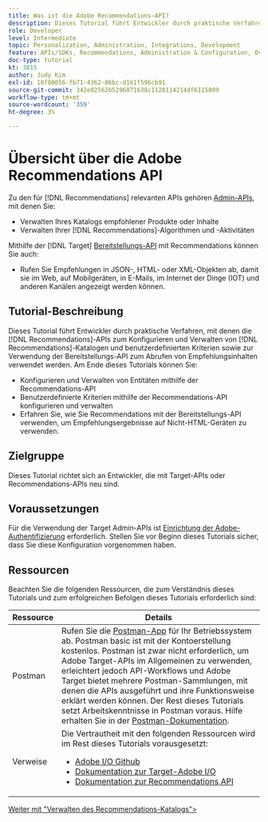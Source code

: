 ```yaml
---
title: Was ist die Adobe Recommendations-API?
description: Dieses Tutorial führt Entwickler durch praktische Verfahren zur Verwendung der Adobe Target Recommendations-APIs zum Konfigurieren und Verwalten von Recommendations-Katalogen und benutzerdefinierten Kriterien sowie zur Verwendung der Bereitstellungs-API zum Abrufen von Empfehlungsinhalten.
role: Developer
level: Intermediate
topic: Personalization, Administration, Integrations, Development
feature: APIs/SDKs, Recommendations, Administration & Configuration, Overview
doc-type: tutorial
kt: 3815
author: Judy Kim
exl-id: 10f80056-fb71-4362-86bc-d161f596cb91
source-git-commit: 342e02562b5296871638c1120114214df6115809
workflow-type: tm+mt
source-wordcount: '359'
ht-degree: 3%

---
```


# Übersicht über die Adobe Recommendations API

Zu den für [!DNL Recommendations] relevanten APIs gehören [Admin-APIs](https://experienceleague.adobe.com/docs/target/using/apis/api-overview.html?lang=en), mit denen Sie:

* Verwalten Ihres Katalogs empfohlener Produkte oder Inhalte
* Verwalten Ihrer [!DNL Recommendations]-Algorithmen und -Aktivitäten

Mithilfe der [!DNL Target] [Bereitstellungs-API](https://experienceleague.adobe.com/docs/target/using/apis/api-overview.html?lang=en) mit Recommendations können Sie auch:

* Rufen Sie Empfehlungen in JSON-, HTML- oder XML-Objekten ab, damit sie im Web, auf Mobilgeräten, in E-Mails, im Internet der Dinge (IOT) und anderen Kanälen angezeigt werden können.

## Tutorial-Beschreibung

Dieses Tutorial führt Entwickler durch praktische Verfahren, mit denen die [!DNL Recommendations]-APIs zum Konfigurieren und Verwalten von [!DNL Recommendations]-Katalogen und benutzerdefinierten Kriterien sowie zur Verwendung der Bereitstellungs-API zum Abrufen von Empfehlungsinhalten verwendet werden. Am Ende dieses Tutorials können Sie:

* Konfigurieren und Verwalten von Entitäten mithilfe der Recommendations-API
* Benutzerdefinierte Kriterien mithilfe der Recommendations-API konfigurieren und verwalten
* Erfahren Sie, wie Sie Recommendations mit der Bereitstellungs-API verwenden, um Empfehlungsergebnisse auf Nicht-HTML-Geräten zu verwenden.

## Zielgruppe

Dieses Tutorial richtet sich an Entwickler, die mit Target-APIs oder Recommendations-APIs neu sind.

## Voraussetzungen

Für die Verwendung der Target Admin-APIs ist [Einrichtung der Adobe-Authentifizierung](../apis/configure-io-target-integration.md) erforderlich. Stellen Sie vor Beginn dieses Tutorials sicher, dass Sie diese Konfiguration vorgenommen haben.

## Ressourcen

Beachten Sie die folgenden Ressourcen, die zum Verständnis dieses Tutorials und zum erfolgreichen Befolgen dieses Tutorials erforderlich sind:

| Ressource | Details |
| --- | --- |
| Postman | Rufen Sie die [Postman-App](https://www.postman.com/downloads/) für Ihr Betriebssystem ab. Postman basic ist mit der Kontoerstellung kostenlos. Postman ist zwar nicht erforderlich, um Adobe Target-APIs im Allgemeinen zu verwenden, erleichtert jedoch API-Workflows und Adobe Target bietet mehrere Postman-Sammlungen, mit denen die APIs ausgeführt und ihre Funktionsweise erklärt werden können. Der Rest dieses Tutorials setzt Arbeitskenntnisse in Postman voraus. Hilfe erhalten Sie in der [Postman-Dokumentation](https://learning.getpostman.com/). |
| Verweise | Die Vertrautheit mit den folgenden Ressourcen wird im Rest dieses Tutorials vorausgesetzt:<UL><li>[Adobe I/O Github](https://github.com/adobeio)</li><li>[Dokumentation zur Target-Adobe I/O](https://developers.adobetarget.com/api/#introduction)</li><li>[Dokumentation zur Recommendations API](https://developers.adobetarget.com/api/recommendations/)</li></ul> |

[Weiter mit &quot;Verwalten des Recommendations-Katalogs&quot;>](manage-catalog.md)
